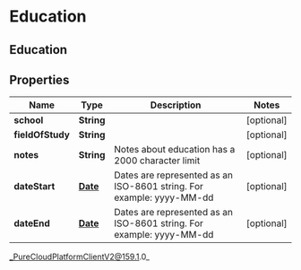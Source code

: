 # Education

## Education

## Properties

|Name | Type | Description | Notes|
|------------ | ------------- | ------------- | -------------|
| **school** | **String** |  | [optional] |
| **fieldOfStudy** | **String** |  | [optional] |
| **notes** | **String** | Notes about education has a 2000 character limit | [optional] |
| **dateStart** | [**Date**](Date) | Dates are represented as an ISO-8601 string. For example: yyyy-MM-dd | [optional] |
| **dateEnd** | [**Date**](Date) | Dates are represented as an ISO-8601 string. For example: yyyy-MM-dd | [optional] |



_PureCloudPlatformClientV2@159.1.0_
